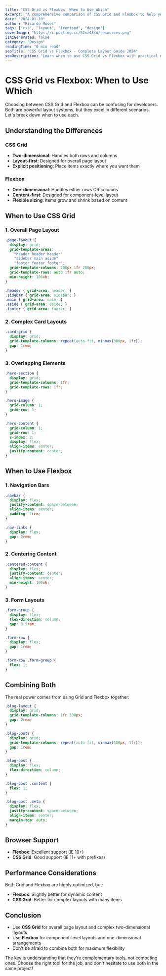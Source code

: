 ```yaml
---
title: "CSS Grid vs Flexbox: When to Use Which"
excerpt: "A comprehensive comparison of CSS Grid and Flexbox to help you choose the right layout method"
date: "2024-01-10"
author: "Ricardo Moses"
tags: ["css", "layout", "frontend", "design"]
coverImage: "https://i.postimg.cc/52xz48sW/resources.png"
isAiGenerated: false
category: "Design"
readingTime: "6 min read"
seoTitle: "CSS Grid vs Flexbox - Complete Layout Guide 2024"
seoDescription: "Learn when to use CSS Grid vs Flexbox with practical examples. Master modern CSS layout techniques for better web design."
---
```


# CSS Grid vs Flexbox: When to Use Which

Choosing between CSS Grid and Flexbox can be confusing for developers. Both are powerful layout systems, but they excel in different scenarios. Let's break down when to use each.

## Understanding the Differences

### CSS Grid
- **Two-dimensional**: Handles both rows and columns
- **Layout-first**: Designed for overall page layout
- **Explicit positioning**: Place items exactly where you want them

### Flexbox
- **One-dimensional**: Handles either rows OR columns
- **Content-first**: Designed for component-level layout
- **Flexible sizing**: Items grow and shrink based on content

## When to Use CSS Grid

### 1. Overall Page Layout

```css
.page-layout {
  display: grid;
  grid-template-areas: 
    "header header header"
    "sidebar main aside"
    "footer footer footer";
  grid-template-columns: 200px 1fr 200px;
  grid-template-rows: auto 1fr auto;
  min-height: 100vh;
}

.header { grid-area: header; }
.sidebar { grid-area: sidebar; }
.main { grid-area: main; }
.aside { grid-area: aside; }
.footer { grid-area: footer; }
```

### 2. Complex Card Layouts

```css
.card-grid {
  display: grid;
  grid-template-columns: repeat(auto-fit, minmax(300px, 1fr));
  gap: 1rem;
}
```

### 3. Overlapping Elements

```css
.hero-section {
  display: grid;
  grid-template-columns: 1fr;
  grid-template-rows: 1fr;
}

.hero-image {
  grid-column: 1;
  grid-row: 1;
}

.hero-content {
  grid-column: 1;
  grid-row: 1;
  z-index: 2;
  display: flex;
  align-items: center;
  justify-content: center;
}
```

## When to Use Flexbox

### 1. Navigation Bars

```css
.navbar {
  display: flex;
  justify-content: space-between;
  align-items: center;
  padding: 1rem;
}

.nav-links {
  display: flex;
  gap: 2rem;
}
```

### 2. Centering Content

```css
.centered-content {
  display: flex;
  justify-content: center;
  align-items: center;
  min-height: 100vh;
}
```

### 3. Form Layouts

```css
.form-group {
  display: flex;
  flex-direction: column;
  gap: 0.5rem;
}

.form-row {
  display: flex;
  gap: 1rem;
}

.form-row .form-group {
  flex: 1;
}
```

## Combining Both

The real power comes from using Grid and Flexbox together:

```css
.blog-layout {
  display: grid;
  grid-template-columns: 1fr 300px;
  gap: 2rem;
}

.blog-posts {
  display: grid;
  grid-template-columns: repeat(auto-fit, minmax(300px, 1fr));
  gap: 1rem;
}

.blog-post {
  display: flex;
  flex-direction: column;
}

.blog-post .content {
  flex: 1;
}

.blog-post .meta {
  display: flex;
  justify-content: space-between;
  align-items: center;
  margin-top: auto;
}
```

## Browser Support

- **Flexbox**: Excellent support (IE 10+)
- **CSS Grid**: Good support (IE 11+ with prefixes)

## Performance Considerations

Both Grid and Flexbox are highly optimized, but:

- **Flexbox**: Slightly better for dynamic content
- **CSS Grid**: Better for complex layouts with many items

## Conclusion

- Use **CSS Grid** for overall page layout and complex two-dimensional layouts
- Use **Flexbox** for component-level layouts and one-dimensional arrangements
- Don't be afraid to combine both for maximum flexibility

The key is understanding that they're complementary tools, not competing ones. Choose the right tool for the job, and don't hesitate to use both in the same project!
